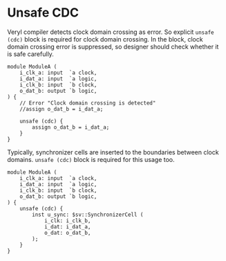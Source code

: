 # Unsafe CDC

Veryl compiler detects clock domain crossing as error.
So explicit `unsafe (cdc)` block is required for clock domain crossing.
In the block, clock domain crossing error is suppressed, so designer should check whether it is safe carefully.

```veryl,playground
module ModuleA (
    i_clk_a: input  `a clock,
    i_dat_a: input  `a logic,
    i_clk_b: input  `b clock,
    o_dat_b: output `b logic,
) {
    // Error "Clock domain crossing is detected"
    //assign o_dat_b = i_dat_a;

    unsafe (cdc) {
        assign o_dat_b = i_dat_a;
    }
}
```

Typically, synchronizer cells are inserted to the boundaries between clock domains.
`unsafe (cdc)` block is required for this usage too.

```veryl,playground
module ModuleA (
    i_clk_a: input  `a clock,
    i_dat_a: input  `a logic,
    i_clk_b: input  `b clock,
    o_dat_b: output `b logic,
) {
    unsafe (cdc) {
        inst u_sync: $sv::SynchronizerCell (
            i_clk: i_clk_b,
            i_dat: i_dat_a,
            o_dat: o_dat_b,
        );
    }
}
```
